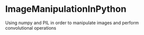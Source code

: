 # ImageManipulationInPython
Using numpy and PIL in order to manipulate images and perform convolutional operations
